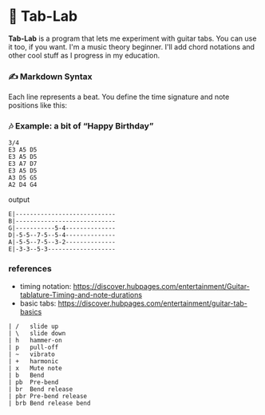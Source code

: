 # 🎸 Tab-Lab

**Tab-Lab** is a program that lets me experiment with guitar tabs. You can use it too, if you want. I'm a music theory beginner. I'll add chord notations and other cool stuff as I progress in my education.

### ✍️ Markdown Syntax

Each line represents a beat. You define the time signature and note positions like this:

### 🎶 Example: a bit of “Happy Birthday”

```tab-lab
3/4
E3 A5 D5
E3 A5 D5
E3 A7 D7
E3 A5 D5
A3 D5 G5
A2 D4 G4
```

output
```ascii
E|----------------------------
B|----------------------------
G|-----------5-4--------------
D|-5-5--7-5--5-4--------------
A|-5-5--7-5--3-2--------------
E|-3-3--5-3-------------------
```

### references

- timing notation: https://discover.hubpages.com/entertainment/Guitar-tablature-Timing-and-note-durations
- basic tabs: https://discover.hubpages.com/entertainment/guitar-tab-basics

```
| /   slide up
| \   slide down
| h   hammer-on
| p   pull-off
| ~   vibrato
| +   harmonic
| x   Mute note
| b   Bend
| pb  Pre-bend
| br  Bend release
| pbr Pre-bend release
| brb Bend release bend
```